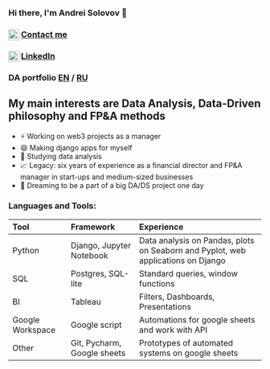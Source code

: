 ### Hi there, I'm Andrei Solovov 👋
### [Contact me](https://t.me/SigurdRus) [<img align="left" alt="asolovov | Telegram" width="22px" src="https://cdn.jsdelivr.net/npm/simple-icons@3.13.0/icons/telegram.svg" />][telegram]  
### [LinkedIn](https://www.linkedin.com/in/andrey-solovov-bb665884/) <img align="left" alt="asolovov | LinkedIn" width="22px" src="https://cdn.jsdelivr.net/npm/simple-icons@3.13.0/icons/linkedin.svg" />
### DA portfolio [EN](https://github.com/asolovov/asolovov_da_portfolio_en/blob/main/README.md) / [RU](https://github.com/asolovov/asolovov_portfolio/blob/main/README.md)


## My main interests are Data Analysis, Data-Driven philosophy and FP&A methods

- ⚡ Working on web3 projects as a manager
- 😄 Making django apps for myself
- 🔭 Studying data analysis
- 📈 Legacy: six years of experience as a financial director and FP&A manager in start-ups and medium-sized businesses
- 🤔 Dreaming to be a part of a big DA/DS project one day 


### Languages and Tools:

|Tool|Framework|Experience|
|:--------|:--------|:---------|
|Python|Django, Jupyter Notebook|Data analysis on Pandas, plots on Seaborn and Pyplot, web applications on Django|
|SQL|Postgres, SQL-lite|Standard queries, window functions|
|BI|Tableau|Filters, Dashboards, Presentations|Junior+|
|Google Workspace|Google script|Automations for google sheets and work with API|
|Other|Git, Pycharm, Google sheets|Prototypes of automated systems on google sheets|


[telegram]: https://t.me/SigurdRus
